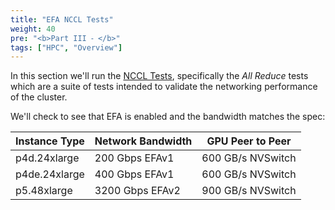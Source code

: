 ```yaml
---
title: "EFA NCCL Tests"
weight: 40
pre: "<b>Part III ⁃ </b>"
tags: ["HPC", "Overview"]
---
```


In this section we'll run the [NCCL Tests](https://github.com/NVIDIA/nccl-tests), specifically the *All Reduce* tests which are a suite of tests intended to validate the networking performance of the cluster. 

We'll check to see that EFA is enabled and the bandwidth matches the spec:

| Instance Type  | Network Bandwidth | GPU Peer to Peer  |
|----------------|-------------------|:-----------------:|
|  p4d.24xlarge  |  200 Gbps EFAv1   | 600 GB/s NVSwitch | 
|  p4de.24xlarge |  400 Gbps EFAv1   | 600 GB/s NVSwitch | 
|  p5.48xlarge   |  3200 Gbps EFAv2  | 900 GB/s NVSwitch |   